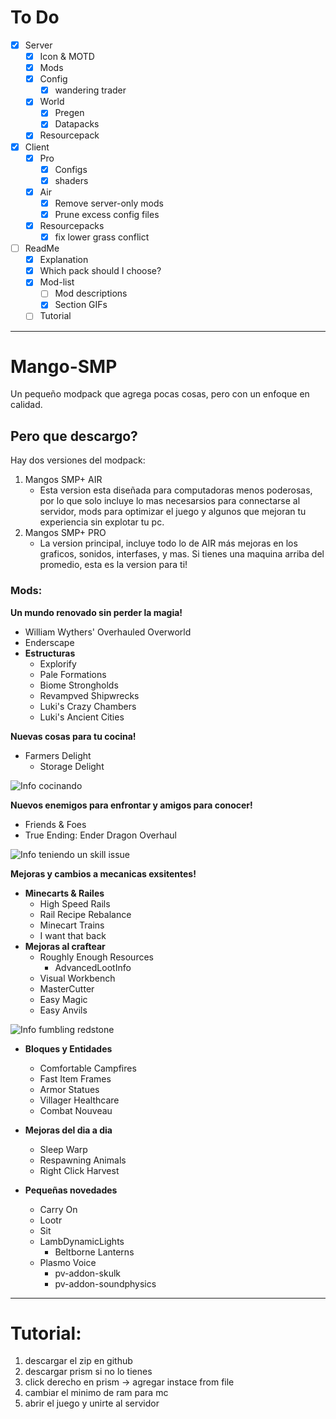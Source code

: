 # To Do
- [x] Server
  - [x] Icon & MOTD
  - [x] Mods
  - [x] Config
    - [x] wandering trader
  - [x] World
      - [x] Pregen
      - [x] Datapacks
  - [x] Resourcepack
- [x] Client
  - [x] Pro
    - [x] Configs
    - [x] shaders
  - [x] Air
    - [x] Remove server-only mods
    - [x] Prune excess config files
  - [x] Resourcepacks
    - [x] fix lower grass conflict
- [ ] ReadMe
  - [x] Explanation
  - [x] Which pack should I choose?
  - [x] Mod-list
    - [ ] Mod descriptions
    - [x] Section GIFs
  - [ ] Tutorial

---

# Mango-SMP
Un pequeño modpack que agrega pocas cosas, pero con un enfoque en calidad.

## Pero que descargo?
Hay dos versiones del modpack:
1. Mangos SMP+ AIR
   - Esta version esta diseñada para computadoras menos poderosas, por lo que solo incluye lo mas necesarsios para connectarse al servidor, mods para optimizar el juego y algunos que mejoran tu experiencia sin explotar tu pc.
2. Mangos SMP+ PRO
   - La version principal, incluye todo lo de AIR más mejoras en los graficos, sonidos, interfases, y mas. Si tienes una maquina arriba del promedio, esta es la version para ti!

### Mods:
**Un mundo renovado sin perder la magia!**
  - William Wythers' Overhauled Overworld
  - Enderscape
  - **Estructuras**
    - Explorify
    - Pale Formations
    - Biome Strongholds
    - Revampved Shipwrecks
    - Luki's Crazy Chambers
    - Luki's Ancient Cities

**Nuevas cosas para tu cocina!**
  - Farmers Delight
    - Storage Delight

![Info cocinando](assets/farmersDelight.gif)

**Nuevos enemigos para enfrontar y amigos para conocer!**
  - Friends & Foes
  - True Ending: Ender Dragon Overhaul

![Info teniendo un skill issue](assets/iceloggerSkillIssue.gif)

**Mejoras y cambios a mecanicas exsitentes!**
  - **Minecarts & Railes**
    - High Speed Rails
    - Rail Recipe Rebalance
    - Minecart Trains
    - I want that back
  - **Mejoras al craftear**
    - Roughly Enough Resources
      - AdvancedLootInfo
    - Visual Workbench
    - MasterCutter
    - Easy Magic
    - Easy Anvils

![Info fumbling redstone](assets/craftingTable.gif)

  - **Bloques y Entidades**
    - Comfortable Campfires
    - Fast Item Frames
    - Armor Statues
    - Villager Healthcare
    - Combat Nouveau
  - **Mejoras del dia a dia**
    - Sleep Warp
    - Respawning Animals
    - Right Click Harvest

   - **Pequeñas novedades**
     - Carry On
     - Lootr
     - Sit
     - LambDynamicLights
       - Beltborne Lanterns
     - Plasmo Voice
       - pv-addon-skulk
       - pv-addon-soundphysics

---

# Tutorial:

1. descargar el zip en github
2. descargar prism si no lo tienes
3. click derecho en prism -> agregar instace from file
4. cambiar el minimo de ram para mc
5. abrir el juego y unirte al servidor